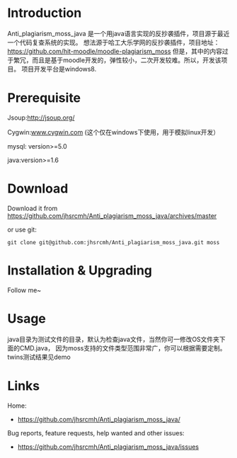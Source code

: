 Introduction
============

Anti_plagiarism_moss_java 是一个用java语言实现的反抄袭插件，项目源于最近一个代码复查系统的实现。
想法源于哈工大乐学网的反抄袭插件，项目地址：https://github.com/hit-moodle/moodle-plagiarism_moss
但是，其中的内容过于繁冗，而且是基于moodle开发的，弹性较小，二次开发较难。所以，开发该项目。 
项目开发平台是windows8.

Prerequisite
============

Jsoup:http://jsoup.org/

Cygwin:www.cygwin.com (这个仅在windows下使用，用于模拟linux开发）

mysql: version>=5.0

java:version>=1.6

Download
========

Download it from https://github.com/jhsrcmh/Anti_plagiarism_moss_java/archives/master

or use git:

`git clone git@github.com:jhsrcmh/Anti_plagiarism_moss_java.git moss`


Installation & Upgrading
========================
Follow me~

Usage
=====
java目录为测试文件的目录，默认为检查java文件，当然你可一修改OS文件夹下面的CMD.java，
因为moss支持的文件类型范围非常广，你可以根据需要定制。twins测试结果见demo

Links
=====

Home:

* <https://github.com/jhsrcmh/Anti_plagiarism_moss_java/>

Bug reports, feature requests, help wanted and other issues:

* <https://github.com/jhsrcmh/Anti_plagiarism_moss_java/issues>

